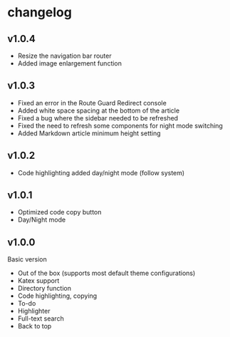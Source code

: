 # changelog

## v1.0.4
- Resize the navigation bar router
- Added image enlargement function
  
## v1.0.3
- Fixed an error in the Route Guard Redirect console
- Added white space spacing at the bottom of the article
- Fixed a bug where the sidebar needed to be refreshed
- Fixed the need to refresh some components for night mode switching
- Added Markdown article minimum height setting

## v1.0.2
- Code highlighting added day/night mode (follow system)

## v1.0.1
- Optimized code copy button
- Day/Night mode

## v1.0.0
Basic version
- Out of the box (supports most default theme configurations)
- Katex support
- Directory function
- Code highlighting, copying
- To-do
- Highlighter
- Full-text search
- Back to top